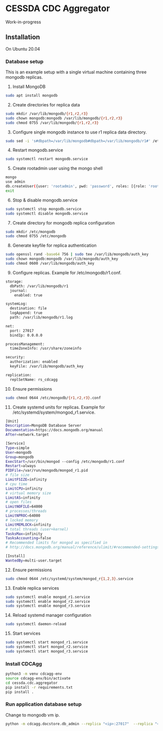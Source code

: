 # CESSDA CDC Aggregator #

Work-in-progress

## Installation ##

On Ubuntu 20.04

### Database setup ###

This is an example setup with a single virtual machine containing
three mongodb replicas.


1. Install MongoDB

```sh
sudo apt install mongodb
```

2. Create directories for replica data

```sh
sudo mkdir /var/lib/mongodb/{r1,r2,r3}
sudo chown mongodb:mongodb /var/lib/mongodb/{r1,r2,r3}
sudo chmod 0755 /var/lib/mongodb/{r1,r2,r3}
```


3. Configure single mongodb instance to use r1 replica data directory.

```sh
sudo sed -i 's#dbpath=/var/lib/mongodb#dbpath=/var/lib/mongodb/r1#' /etc/mongodb.conf
```


4. Restart mongodb.service

```sh
sudo systemctl restart mongodb.service
```


5. Create rootadmin user using the mongo shell

```sh
mongo
use admin
db.createUser({user: 'rootadmin', pwd: 'password', roles: [{role: 'root', db: 'admin'}]})
exit
```


6. Stop & disable mongodb.service

```sh
sudo systemctl stop mongodb.service
sudo systemctl disable mongodb.service
```


7. Create directory for mongodb replica configuration

```sh
sudo mkdir /etc/mongodb
sudo chmod 0755 /etc/mongodb
```


8. Generate keyfile for replica authentication

```sh
sudo openssl rand -base64 756 | sudo tee /var/lib/mongodb/auth_key
sudo chown mongodb:mongodb /var/lib/mongodb/auth_key
sudo chmod 0600 /var/lib/mongodb/auth_key
```

9. Configure replicas. Example for /etc/mongodb/r1.conf.

```sh
storage:
  dbPath: /var/lib/mongodb/r1
  journal:
    enabled: true

systemLog:
  destination: file
  logAppend: true
  path: /var/lib/mongodb/r1.log

net:
  port: 27017
  bindIp: 0.0.0.0

processManagement:
  timeZoneInfo: /usr/share/zoneinfo

security:
  authorization: enabled
  keyFile: /var/lib/mongodb/auth_key

replication:
  replSetName: rs_cdcagg
```


10. Ensure permissions

```sh
sudo chmod 0644 /etc/mongodb/{r1,r2,r3}.conf
```


11. Create systemd units for replicas. Example for /etc/systemd/system/mongod_r1.service.

```sh
[Unit]
Description=MongoDB Database Server
Documentation=https://docs.mongodb.org/manual
After=network.target

[Service]
Type=simple
User=mongodb
Group=mongodb
ExecStart=/usr/bin/mongod --config /etc/mongodb/r1.conf
Restart=always
PIDFile=/var/run/mongodb/mongod_r1.pid
# file size
LimitFSIZE=infinity
# cpu time
LimitCPU=infinity
# virtual memory size
LimitAS=infinity
# open files
LimitNOFILE=64000
# processes/threads
LimitNPROC=64000
# locked memory
LimitMEMLOCK=infinity
# total threads (user+kernel)
TasksMax=infinity
TasksAccounting=false
# Recommended limits for mongod as specified in
# http://docs.mongodb.org/manual/reference/ulimit/#recommended-settings

[Install]
WantedBy=multi-user.target
```


12. Ensure permissions

```sh
sudo chmod 0644 /etc/systemd/system/mongod_r{1,2,3}.service
```


13. Enable replica services

```sh
sudo systemctl enable mongod_r1.service
sudo systemctl enable mongod_r2.service
sudo systemctl enable mongod_r3.service
```


14. Reload systemd manager configuration

```sh
sudo systemctl daemon-reload
```


15. Start services

```sh
sudo systemctl start mongod_r1.service
sudo systemctl start mongod_r2.service
sudo systemctl start mongod_r3.service
```


### Install CDCAgg ###

```sh
python3 -m venv cdcagg-env
source cdcagg-env/bin/activate
cd cessda.cdc.aggregator
pip install -r requirements.txt
pip install .
```


### Run application database setup ###

Change <ip> to mongodb vm ip.

```sh
python -m cdcagg.docstore.db_admin --replica "<ip>:27017"  --replica "<ip>:27018" --replica "<ip>:27019" initiate_replicaset setup_database setup_collections setup_users
```
